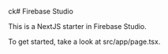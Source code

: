 ck# Firebase Studio

This is a NextJS starter in Firebase Studio.

To get started, take a look at src/app/page.tsx.
